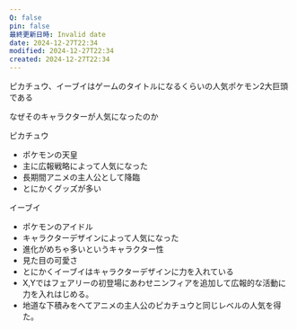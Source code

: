 ```yaml
---
Q: false
pin: false
最終更新日時: Invalid date
date: 2024-12-27T22:34
modified: 2024-12-27T22:34
created: 2024-12-27T22:34
---
```

  

ピカチュウ、イーブイはゲームのタイトルになるくらいの人気ポケモン2大巨頭である

なぜそのキャラクターが人気になったのか

ピカチュウ

- ポケモンの天皇
- 主に広報戦略によって人気になった
- 長期間アニメの主人公として降臨
- とにかくグッズが多い

イーブイ

- ポケモンのアイドル
- キャラクターデザインによって人気になった
- 進化がめちゃ多いというキャラクター性
- 見た目の可愛さ
- とにかくイーブイはキャラクターデザインに力を入れている
- X,Yではフェアリーの初登場にあわせニンフィアを追加して広報的な活動に力を入れはじめる。
- 地道な下積みをへてアニメの主人公のピカチュウと同じレベルの人気を得た。